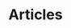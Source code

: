 ---
title: "Articles"
featured_image: '/images/hero.png'
description: "技術・技法的な記事の一覧"
aliases: /post/articles/
---